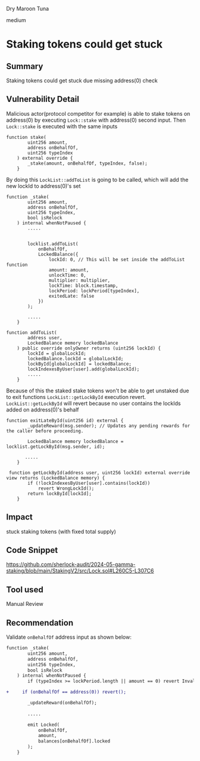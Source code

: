 Dry Maroon Tuna

medium

# Staking tokens could get stuck

## Summary
Staking tokens could get stuck due missing address(0) check

## Vulnerability Detail
Malicious actor(protocol competitor for example) is able to stake tokens on address(0) by executing `Lock::stake` with address(0) second input. Then `Lock::stake` is executed with the same inputs

```solidity
function stake(
        uint256 amount,
        address onBehalfOf,
        uint256 typeIndex
    ) external override {
        _stake(amount, onBehalfOf, typeIndex, false);
    }
```
By doing this `LockList::addToList` is going to be called, which will add the new lockId to address(0)'s set
```solidity
function _stake(
        uint256 amount,
        address onBehalfOf,
        uint256 typeIndex,
        bool isRelock
    ) internal whenNotPaused {
        .....


        locklist.addToList(
            onBehalfOf, 
            LockedBalance({
                lockId: 0, // This will be set inside the addToList function
                amount: amount,
                unlockTime: 0, 
                multiplier: multiplier,
                lockTime: block.timestamp,
                lockPeriod: lockPeriod[typeIndex],
                exitedLate: false
            })
        );

        .....
    }

function addToList(
        address user, 
        LockedBalance memory lockedBalance
    ) public override onlyOwner returns (uint256 lockId) {
        lockId = globalLockId;
        lockedBalance.lockId = globalLockId;
        lockById[globalLockId] = lockedBalance;
        lockIndexesByUser[user].add(globalLockId);
        .....
    }
```
Because of this the staked stake tokens won't be able to get unstaked due to exit functions `LockList::getLockById` execution revert. `LockList::getLockById` will revert because no user contains the lockIds added on address(0)'s behalf
```solidity
function exitLateById(uint256 id) external {
        _updateReward(msg.sender); // Updates any pending rewards for the caller before proceeding.

        LockedBalance memory lockedBalance = locklist.getLockById(msg.sender, id);
        
       .....
    }

 function getLockById(address user, uint256 lockId) external override view returns (LockedBalance memory) {
        if (!lockIndexesByUser[user].contains(lockId))
            revert WrongLockId();
        return lockById[lockId];
    }
```

## Impact
stuck staking tokens (with fixed total supply)

## Code Snippet
https://github.com/sherlock-audit/2024-05-gamma-staking/blob/main/StakingV2/src/Lock.sol#L260C5-L307C6

## Tool used

Manual Review

## Recommendation
Validate `onBehalfOf` address input as shown below:
```diff
function _stake(
        uint256 amount,
        address onBehalfOf,
        uint256 typeIndex,
        bool isRelock
    ) internal whenNotPaused {
        if (typeIndex >= lockPeriod.length || amount == 0) revert InvalidAmount();

+     if (onBehalfOf == address(0)) revert(); 

        _updateReward(onBehalfOf);
        
        .....

        emit Locked(
            onBehalfOf,
            amount,
            balances[onBehalfOf].locked
        );
    }
```